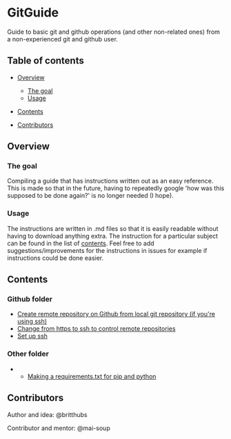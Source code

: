 # GitGuide
Guide to basic git and github operations (and other non-related ones) from a non-experienced git and github user.

## Table of contents
- [Overview](#overview)
  - [The goal](#the-goal)
  - [Usage](#usage)
- [Contents](#contents)

- [Contributors](#contributors)

## Overview

### The goal

Compiling a guide that has instructions written out as an easy reference. This is made so that in the future, having to repeatedly google 'how was this supposed to be done again?' is no longer needed (I hope).

### Usage
The instructions are written in .md files so that it is easily readable without having to download anything extra. The instruction for a particular subject can be found in the list of [contents](#contents). Feel free to add suggestions/improvements for the instructions in issues for example if instructions could be done easier.

## Contents

### Github folder
- [Create remote repository on Github from local git repository (if you're using ssh)](/Github/remotessh.md)
- [Change from https to ssh to control remote repositories](/Github/changessh.md)
- [Set up ssh](/Github/setupssh.md)
### Other folder
- - [Making a requirements.txt for pip and python](/Other/requirementspip.md)
## Contributors
Author and idea: @britthubs

Contributor and mentor: @mai-soup
